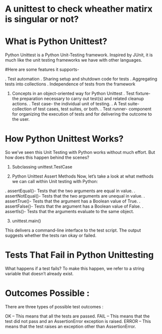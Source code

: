 # A unittest to check wheather matirx is singular or not?

# What is Python Unittest?

Python Unittest is a Python Unit-Testing framework. Inspired by JUnit, it is much like the unit testing frameworks we have with other languages.


#Here are some features it supports-

. Test automation
. Sharing setup and shutdown code for tests
. Aggregating tests into collections
. Independence of tests from the framework

1) Concepts in an object-oriented way for Python Unittest
. Test fixture- the preparation necessary to carry out test(s) and related cleanup actions.
. Test case- the individual unit of testing.
. A Test suite- collection of test cases, test suites, or both.
. Test runner- component for organizing the execution of tests and for delivering the outcome to the user.

# How Python Unittest Works?
So we’ve seen this Unit Testing with Python works without much effort. But how does this happen behind the scenes?

1) Subclassing unittest.TestCase

2) Python Unittest Assert Methods
Now, let’s take a look at what methods we can call within Unit testing with Python:

. assertEqual()- Tests that the two arguments are equal in value.
. assertNotEqual()- Tests that the two arguments are unequal in value.
. assertTrue()- Tests that the argument has a Boolean value of True.
. assertFalse()- Tests that the argument has a Boolean value of False.
. assertIs()- Tests that the arguments evaluate to the same object.

3) unittest.main()

This delivers a command-line interface to the test script. The output suggests whether the tests ran okay or failed.

# Tests That Fail in Python Unittesting

What happens if a test fails? To make this happen, we refer to a string variable that doesn’t already exist.

# Outcomes Possible :
There are three types of possible test outcomes :

OK – This means that all the tests are passed.
FAIL – This means that the test did not pass and an AssertionError exception is raised.
ERROR – This means that the test raises an exception other than AssertionError.